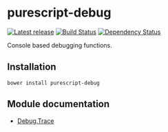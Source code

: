 # purescript-debug

[![Latest release](http://img.shields.io/bower/v/purescript-debug.svg)](https://github.com/garyb/purescript-debug/releases)
[![Build Status](https://travis-ci.org/garyb/purescript-debug.svg?branch=master)](https://travis-ci.org/garyb/purescript-debug)
[![Dependency Status](https://www.versioneye.com/user/projects/55b50478643533001c000639/badge.svg?style=flat)](https://www.versioneye.com/user/projects/55b50478643533001c000639)

Console based debugging functions.

## Installation

```
bower install purescript-debug
```

## Module documentation

- [Debug.Trace](docs/Debug/Trace.md)
